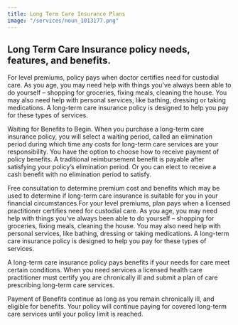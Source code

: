 ```yaml
---
title: Long Term Care Insurance Plans
image: "/services/noun_1013177.png"
---
```


## Long Term Care Insurance policy needs, features, and benefits.

For level premiums, policy pays when doctor certifies need for custodial care. As you age, you may need help with things you’ve always been able to do yourself – shopping for groceries, fixing meals, cleaning the house. You may also need help with personal services, like bathing, dressing or taking medications. A long-term care insurance policy is designed to help you pay for these types of services.

Waiting for Benefits to Begin. When you purchase a long-term care insurance policy, you will
select a waiting period, called an elimination period during which time any costs for long-term care services are your responsibility. You have the option to choose how to receive payment of policy benefits. A traditional reimbursement benefit is payable after satisfying your policy’s elimination period. Or you can elect to receive a cash benefit with no elimination period to satisfy.

Free consultation to determine premium cost and benefits which may be used to determine if long-term care insurance is suitable for you in your financial circumstances.For your level premiums, plan pays when a licensed practitioner certifies need for custodial care. As you age, you may need help with things you’ve always been able to do yourself – shopping for groceries, fixing meals, cleaning the house. You may also need help with personal services, like bathing, dressing or taking medications. A long-term care insurance policy is designed to help you pay for these types of services.

A long-term care insurance policy pays benefits if your needs for care meet certain conditions. 
When you need services a licensed health care practitioner must certify you are chronically ill and submit a plan of care prescribing long-term care services.

Payment of Benefits continue as long as you remain chronically ill, and eligible for benefits. Your policy will continue paying for covered long-term care services until your policy limit is reached.
